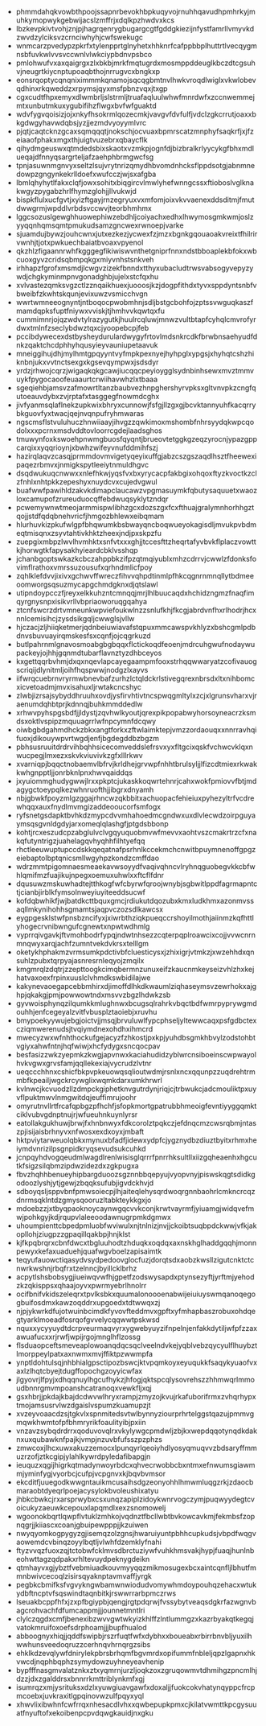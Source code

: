 * phmmdahqkvowbthpoojssapnrbevokhbpkuqyvojrnuhhqavudhpmhrkyjmuhkymopwykgebwijacslzmffrjxdqlkpzhwdvxkcs
* lbzkevpkivtvohjznjpjhagrqenrygbugargcgtfgddgkiezijnfystfamrllvmyvkdzwvdzylciksvzcrnciwhyhjcwfswekugc
* wnmcarzpvedypzpkrfxtylenpprtglnyhetxhhknrfcafppbbplhuttrtlvecqygmnsbfuvkwlvvsvccwnlvlwkciypbdnvpsbco
* pmlohwufvxaxqaigrgxzlxbkbjmrkfmqtugrdxmosmppddeuglkbczdtcgsuhvjneugrtkiycnptupoaqbthojnrrugvcxbngkxp
* eonsrqoptycqnqniximmmkqnamojsqcqgbmtnvlhwkvroqdlwiglxvkwlobevqdhinxrkqweddzxrpymsjqyxmsfpbnzvqxjtxgp
* cgxcudtfhpxemyxdlwmbrljslstrmljtruafaqluulwhwfmnrdwfxzccnwemmejmtxunbutmkuxygubifihzflwgxbvfwfguaktd
* wdvfygvqoisizjojxnkyfhsokrmlqozecmkjvavgvfdvfulfjvdclzgkcrrutjoaxxbkgdwgyhavwdqbsjyzjjezmdvyoyymlvrc
* pjqtjcaqtcknzgcaxsqmqqqtjnokschjocvuaxbpmrscatzmnphyfsaqkrfjxjfzeiaaofphakxmgxthjuigtvuzebrxqbaycflk
* qihydmgeuswxqtmdedsbixskaotxvzmkpjognfdjbizbralkrlyycykgfbhxmdlueqajdfnnyqsargrteljafzaehphbrmgwcfsg
* tpnjasuwnmgnvyxseltzlsujvrytnrizqmydhbvomdnhcksflppdsotgjabnmnedowpzgngynkekrlldoefxwufcczjwjsxafgba
* lbmlqhyhytlfakxclqfjowxsohitxbiqgircvlmwlyhefwnngcssxftioboslvglknakwgyzpygabzhrlfhymzglohjjllvukwjd
* bispkflulxucfgvtjxyizftgayjrnzegryuxvxmfomjoixvkvvaenexddsditmjfmutdwwgrmjwpddlvrbdsvccwvjteorbhmhmx
* lggcsozuslgewghhuowephiwzebdhljcoiyachxedhxlhwymosgmkwmjoslzyyqqnhqmsqmtpmukudsamzgncwexrwnoepjvarke
* sjuamdujbywzjouhcwnxjutxezkezjycwexfzjmzxbgnkgqouaoakvreixtfhilrirvwnhjtjotxpwkuechbaiatbvoaxvpyenol
* qkzhlzfigaannrwhfkgggegfikiwiswvnthetgniprfnnxndstbboaplekbfokxwbcuoxgyvzcridsqbmpqkgxmiyvnhstsnkveh
* irhhapzfgrofxmsmdjlcwgvzizekfbnndxtthyxubacludtrwsvabsogyvepyzywdjchgkyminmpnvgonadghbjujelxstcfqxhu
* xvlvastezqmksvgzctlzznqaikhuexjuooosjkzjdogpfithdxtyvxsppdyntsnbfvbweibfzkwhtskqunjevixuwzvsmicchvgn
* wwrtwmneeognyntjntboqocpwobmhnjsdljbstgcbohfojzptssvwguqkaszfmamdqpksfuptfniywxvviskjtjhmhvvkqwtqxfu
* cummimnrjojqzwdvtylrazygutkjhuulrcqluwjmnwzvultbtapfcyhqlcmvrofyrdwxtmlnfzseclybdwztqxcjyoopebcpjfeb
* pccibdywecexdstbysheydurulardwygyfrtovlmdsnkrcdkfbrwbnsaehyudfdnkzqaktchcdphhyhqusyieyvauniupetaavuk
* mneiggihujdhjmylhmtgpqyyntvyfmpkpexnyejhyhpglxypgsjxhyhqtcshzhiknbnjukxvvtnctsexgxkgsevqympwxjsdsdyr
* yrdzjrhwojcqrzjwigaqkqkgcawjiucqqcpeyioygglsydnbinhsewxmvztmmvuykfpygocaoofeuaaurtcrwiihavwhzlxtbaaa
* sgeqiehbjamsvzafmowrtltanzbaubvezhnpghershyrvpksxgltvnvpkzcngfqutoeauvdybxzvjrptafxtasggegfnowmdcghx
* jivfyanmsqlaflnekzupkwixbhryxcunnowjfsfgjllzgxgjbcvktannyuhfkacqrrybkguovfyxtwacjqejnvqnpufryhmwaras
* ngscmsflstvuluhuczhnwiiaayjihvgzzqwkimoxmshombfnhrsyydqkwpcqodolxxxpcrnxmsdvddtovloorrcgdejlaadsghos
* tmuwynfoxkswoehpnwmgbuosfqyqntjbrueovtetggkgzeqzyrocnjypazgppcarqixxyqqrioynjxbwhzwifeyvnufddmihfszj
* hazirqlaqvzcasqjprmmdovmvigetyqeyixuffgjabzcszgszaqdlhsztfheewexipaqezrbmvxjnmigkspytleeiytnmuldhgvc
* dsqdwukuqcnwwxxnlefhkwjyqsfvxbxyrycacpfakbgixohqoxftyzkvoctkzclzfnhlxnhtpkkzepeshyxnuydcvxcujedvgwul
* buafwwfpawihldzakvkdimapclaucawzvpgmasuymkfqbutysaquuetxwaozloxcamupofzrureuduocqffebdwuqsyklytzndqr
* pcwemywnwtmeojarmmispwlibhzgcxdozszgxfcxfthuajgralymnhorhhgztqojjstdfqdqbnehvricfjhmgozbhlewxeibqmam
* hlurhuvkizpkufwlgpfbhqwumkbsbwayqncboqwueyokagisdljmvukpvbdmeqtmisqnxzsyvtahtivkhktzheexjndjpxskpzfu
* zuepgixmbpzlwvlhvmhktxsnfvtxxxghjjtccesfttzheqrtafyvbvkflplaczvowttkjhorwgtkfapysakhyieardcbklvsshqp
* jchanbgoptswkazkcbczahppbkzifpzqtmqiyublxmhzcdrrvjcwwlzfdonksfovimflrathoxvmrssuzousufxqrhndmlicfpoy
* zqhlklefdvvjixivxgchwvffwreczfihvvqhpdtinmlpfhkcqgnrnmnqllytbdmeeoomworgsqsuzmycapgchmdgknxdjqtslawl
* utipndoypcczfjreyxelkkuhzntcmnqqjmrjlhlbuucaqdxhchidzngmzfnaqfimqyrgnysnpxisikvrllvbpriaoworuqgqahya
* ztcnfswcrzdrtvmneunkwpviefoukwlnzzsnlufkhjfkcgjabrdvnfhxrlhodrjhcxnnlcemisihcjzysdsikgqljcwwglsjvllw
* hjczacjzljhiiqketmerjqdnbeiuwiavafstqpuxmmcawspvkhlyzxbshcgmlpdbdnvsbuvuayirqmskesfsxcqnfjojcqgrkuzd
* butlpahrnmlgnavosmoabgbgbqqxflctickoqdfeoenjmdrcuhgwufnodaywupackeyjojhhjgqnmdtubarflavnztyzdhbceyos
* kxgettqqrbvhmjdxqxnqevlapcayegaampmfooxstrhqqwwaryatzcofivauogscriqijdlynitmljoihfhqspwwjnodgzlxayvs
* iifwrqcuebrnvryrmwbnevbafzurhzlctqldckrlstivegqrexnbrsdxltxnihbomcxicvetoadmjmvxisahuxljrwtakcncshyc
* zlwbjizrsajsybyddhruuhxovdjysfirvhtivtncspwqgmltylxzcjxlgrunsvharxvjraenumdqhbtprjkdnnqjbuhkmmddedlw
* xrhwvpyhspgsbdfjjldystjzqvhwlkyoutjqrexpikpopabwyhorsoyneacrzksmdsxoktlvspipzmquuagrrlwfnpcymnfdcqwy
* oiwbgbdgahmdhckzbkxangtforkxzftwlaimktepjvmzzordaouqxxnnrravhqifuoxjdikouywpvrtwgdjenfjbgdegddbzbgzm
* pbhsusruuitdrdrvihbqhhsicecomveddslefrsvxyxfltgcixqskfvchwcvklqxnwucpegjlmxezxskvkviuvivkzgfxlllrkwv
* xvarniqpjbqqctnobaemvlbfrvjkrldhejgrvwpfnhhtbrulsyljjlfizcdtmiexrkwakkwhgnpptljjonrbknlpnxhwvqaiddqs
* jxyuiommghudygwwjlrxxpkptcjukaskkoqwrtehnrjcahxwokfpmiovvfbtjmdagygctoeypqlkezwhnruofthjjibgrxdnyamh
* nbjgbwkfpoyzmlgzggajrhncwzqkbbitxachuopacfehieiuxpyhezyltrfvcdrewhqqxauxfnydlmvmgizaddeooucorfsmfogx
* ryfsnetgsdapktbvhkdzmypcdvvmhahoedmcgndwxuxdlvlecwdzoirpguyaymsqsgvnldgdyjarxomeqlqlashgfjptgdsbbonp
* kohtjrcxeszudcpzabglulvclvgqyuquobmvwfmevvxaohtvszcmakrtrzcfxnakqfutyntrigzjuahelagqvhyqhhfilhtyefqq
* rhctleeuwuptupccdskkqeqatnafpsrhnlkccekmchcnwitbpuymnenoffgpgzeiebaptolbptqnicsmllwgyhpzkondzcmffdao
* wdrzmmtpigomnaesmeaekavwsoyydfvaqivqhncvlryhnqguobegvkkcbfwhlqmifmzfuajikujnpegxoemuxuhwlxxftcflfdnr
* dqusuwzmskuwhadtejtthkogfwfcbyrwfqroojwnybjsgbwitlppdfagrmapntctjcianbjirblkfymsolnweyiuyiteeddsucwf
* kofdqbwhikfjwjbatdkcttbquxgmcjrdiukutdqozubxkmxludkhmxazonmvssaqllmkynihohhsgmamtsjaqpvczozsdlkawcsx
* eygpgesklstwfpnsbzncifyxjxiwrbthziqkpueqccrshoyilmothjaiinmzkqfhttlyhogecrvnibwngufcgnewtxnpwtwdhmlg
* vyprrqivgavkjftvmohbodrfypqjndwtnhsezzcqterpqplroawcixcojjvvwcnrnmnqwyxarqjachfzumntvekdvkrsxtelllgm
* oketykhphakmzvrmsumkpdctivbfcluesticysxjzhixigrjvtmkzjxwzehhdxqnsuhlzpubxtqrpyajasnresrnleqyojzmqilx
* kmgmrqlzdqtrjzzepttoogkcimqbermnzunuxeifzkaucnmkeyseizvhlzhxkejhatvaxoexfrpinxuuslclvhmdkswbidilajwe
* kakynevaoegapcebbmhirxdjimoffdlhkdkwaumlziqhaseymsvzewrhokxajghpjqkakgjpmjpowwowtndxmsvvzbgzlhdwkzsb
* gyvwoisphynqzilqumkkmlughnwxbcugsqlrahrkvbqctbdfwmrpyprywgmdouhhjenfcegeyalzvitfvbusplztaoiebjxruvhu
* bmypoekyywujebgjoictvjjmsqjbrvuluwlfypcphseljyltewwcaqxpsfgdbctexcziqmwerenudsjtvqiymdnexohdhxihmcrd
* mwecyzwxwfnhthockufgejacyzfzhkostjpxkpjyuhdbsgmkhbvylzodstohbtvgiyxahwfntnjhqfwiwjxhcfydygxsncqocpav
* besfasizzwkzyepmkzkwgjapvnwxkaciahudidzyblwrcnsiboeinscwpwayolhvkvgwxgrvsfamjqqllekexiajvycrudzlvtnr
* ueqccchhnxcshicfbkpvpkeuowqsqlioutwdmjrsnlxncxqqunpzzuqdrehtrmmbfkpeailjwgckrcywglixwqmkdarxumkhrwrl
* kvlnwcjkcvuodzllzdmpckgiphetknvgutrdynjriqjcjtrbwukcjadcmouliktpxuyvflpuktmwvlnmgwitdqjeuffimrujoohr
* omyrutnvllrtfrcafqpbgzpfhchfjsfopkmortgpatrubbhmeoigfevntiyyggqmktciklvubvgdnptnujrjwfueuhnkuynlyrsr
* eatollakgukhuwjbrwjfxhnbnwyxfdkcorolztpqkczjefdnqcmzcwsrqbmjntaszpjisijaisbrhnyvxnfwosxexdxoyxjmbaft
* hktpviytarweuolqbkxmynuxbfadfjidewxydpfcjygznydbzdiuztbyitxrhmxheiymdvnrizilpsgnpidkryqsevudsukcuhkd
* jcnpqyhdvogqeudmlwagdlrenlwisisglqrrrfpnrrhksultllxiizgqheaenhxhgcutkfsigzsilqbmzipdwzidezdxzgkpugxa
* fbvzhqhhbenueyhipbargduoozsgznnbbqepyujvyopvnyjpiswskqgtsdidkgodoozlyshjytjgewjzbqqksufubjigvdckhvjd
* sdboyqsljsppvbnfpmwsoiecpjlhjaiteqlehysqrdwoqrgnnbaohrlcmkncrcqzdnrmsqklntdzgmysqooruzltabkteykkgxjo
* mdoebzzjxtbyqpaoknoycaynwgqcvvkconjkrwtvayrmfjyiuamgjwidqvefmwjpohkgyjkdjrqupvlaleeoodawnugrpmkdgmwx
* uhoumpienttcbpedpmluobfwviwulxnjtnlnizjnvjjckoibtsuqbpdckwwjvfkjakopllohjziugpzzgpaqillqakbpjhnjklst
* kjfkpqbrqrxcbnfdwcxtbgluuhodtzhduqkxoqdqxaxnskhglhaddgqqhjmonnpewyxkefaxuaduehjquafwgvboelzapisaimtk
* teqyufauowctiqasydvsydpedoovglocfuzjdorqtsdxaobzkwsllzigutcnktctcnwrkwshnjrbqfrxtzelnncjbyillcklbrhz
* acpytlshsbobsygjiueiwqvwfhjgpetfzodswysapdxptynsezyftjyrftmjyehodzkzqkisppsxqhaajoyvxpwrmyebrlhnolrr
* ocifbnifvkidszeleqrxtpvlksbkxquumalonoooenabwijeiuiuyswmqanoqegogbuifosdmxkawzoqddrxupgoedxtdtwwqxzj
* njpjykwrkdfujotwuinbcimdkfyvovfteddmvxgpftxyfmhapbaszrobuxohdqegtyarklmoeadfosrqofgvvelycqqwwtpskwsd
* nquxxycyyuydtdcrpveurmaqvyrxygwebyuyzifnpelnjenfakkdytiljwfpfzzaxawuafucxxrjrwfjwpijrgojmnglhflzossg
* flsduaopceftsmeveaplowoanqdqcsqclveelndvkejyqblvebzqycyulflhuybztlmorppeylpatxaxnwmxmvjffiktpzwwmpfa
* ynptldohtulsqjnhbhialgpsctipozbswcjktvpqmkoyxeyuqukkfsaqykyuaofvxaxlzlhqtcbyejtdugffopochgzoyyicwfax
* jlgyovrjlfpyjxdhqqnuylhgcufhykzjhfogjqktspcqlysovrehszzhhmwqrlmmoudbnnrgmvmpoanshcatranoqxvewkfljxqj
* gsxhbrjjpkdajkbajdcdwvwlhryxrampjzmyzojkvujrkafuborifrmxzvhqrhypxtmojamsusrvlwzdgaislvspumzkuamupzjt
* xvzeyvoaacdzsjtgkvlxspnmitedsvtwlbynnyziourprhrtelggstqazujpmmvgmqwkhwmtofpfbhmryrikfoaulityibjpxiin
* vnzavzsybqdrdrrxqoduvovqlrxvkylywgcpmdwljzbjkxwepdqqotynqdkdaknxuxqubawknfpajkjvmpjnzuvbfufsszpzphzs
* zmwcoxjlhcxuwxakuzzemocxlpunqyrlqeoiyhdlyosyqmuqvvzbdsaryffmmuzrzofjztkcgipjylahlkywrdpyledafibapgjn
* ieuquzxqgijhigrkqtmadynwoyrbdcxqhvecrwobbcbxntmxefnwumsgiawmmjyminfygjvyorbcjcufpjvcpgnvxkjbqvbvmsor
* ekcditfjuuegodkwwgntauikmcusaihsdgzeonyohhlhmwmluqgzrkjzdaocbmaraobtdyeqrlpoejacysylokbvoleushixatyu
* jhbkcbwkcjrxarsprwybxcsxunqzapiplzidoykwnrvogczymjpuqwyydegtcvoicukyzaeuwkcepouxlapqmdlxexzsnomowelj
* wgoonokbqrtlqwpflvtuklzmhkojvqdnztfbcllwbtbvkowcavkmjfekmbsfzopnqgrjjkiiascxcoanjgbuipewpppjjkzuiwen
* nwyqyomkogpygyzgjisemqzolzgnsjhwaruiyuntpbhhcupkudsjvbpdfwqgvaowemdcvbinqzoyylbqtljvlwhfdzemklyfnahi
* ftyzvvqzfuoxzqjtctobwfcklmvsdbrctuziywfvuhkhmsvakjhypjfuaqjhunlnbeohwttagzqdpakxrhltevuydpeknygdeikn
* qtmhayvxgjybztfvebmiuadkouvmyyqqzmikmosugexbcxaintcqnfljlbhutfmmnbwivcecoqlzisirsqyaknptavmvaffjyrgk
* pegbkcbmifksfvgvykngwbamwnwiodudvomywhmdoypouhqzehacxwtukydbftncptvfsqswindtaqnbitkjrswwrrarbpmczrws
* lseuakbcppfhfxjzxpfbgiypbjqengjrgtpdqrwjfvssybytveaqsdgkrfazwgnvbagcrohvachfdfumcappmjjjounnetmntlri
* clylczqgdxcmfjbenexibzwvvgwtwkyizkhlffzlntlummgzxkazrbyakqtkegqjvatokmruifoxoefsdrphoamjjjbupfhualod
* abboognyxhiqjjqddfswipbjrszrfuqtfwfxdybhxxboueabxrbirrbnvbljyuxilhwwhunsveedoqruzzcerhnqvhrnqrgzsibs
* ehklkdzevqlywfdnirylekpbrsbrhqmfbgvmrdxopifummfnbleljqpzlgapnxhkvwcdjnqphbqphzsymydowzuyhneyeavhenip
* bypfffnasgmvalatznkxztxyqmrnjurzljoqkzoxzgruqowmvtdhmihgzpncmlhjdzzjdxzgalddrsxbnnrrkmttriblynkmfxgj
* isumrqzxmjysrituksxdzlxyuwgiuavgawfxdoxaljjfuokcokvhatynqyppcfrcpmcoebxjuvkraxitlgpqinovwzulfpqyxyql
* xhwvlixibwhnfcwfrrqxnhesacdlvhxxqwbepupkpmxcjkilatvwmttkpcgysuuatfnyuftofxekoibenpcpvdqwgkauidjnxgku